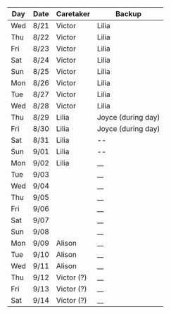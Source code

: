 | Day | Date | Caretaker | Backup |
| --- | ---- | --------- | ------ |
| Wed | 8/21 | Victor | Lilia |
| Thu | 8/22 | Victor | Lilia |
| Fri | 8/23 | Victor | Lilia |
| Sat | 8/24 | Victor | Lilia |
| Sun | 8/25 | Victor | Lilia |
| Mon | 8/26 | Victor | Lilia |
| Tue | 8/27 | Victor | Lilia |
| Wed | 8/28 | Victor | Lilia |
| Thu | 8/29 | Lilia | Joyce (during day) |
| Fri | 8/30 | Lilia | Joyce (during day) |
| Sat | 8/31 | Lilia | -- |
| Sun | 9/01 | Lilia | -- |
| Mon | 9/02 | Lilia | __ |
| Tue | 9/03 | | __ |
| Wed | 9/04 | | __ |
| Thu | 9/05 | | __ |
| Fri | 9/06 | | __ |
| Sat | 9/07 | | __ |
| Sun | 9/08 | | __ |
| Mon | 9/09 | Alison | __ |
| Tue | 9/10 | Alison | __ |
| Wed | 9/11 | Alison | __ |
| Thu | 9/12 | Victor (?) | __ |
| Fri | 9/13 | Victor (?) | __ |
| Sat | 9/14 | Victor (?) | __ |
